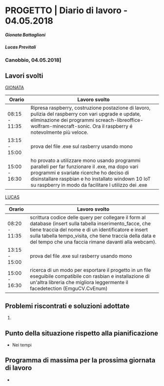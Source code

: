 # PROGETTO | Diario di lavoro - 04.05.2018
##### Gionata Battaglioni
##### Lucas Previtali
### Canobbio, 04.05.2018]

## Lavori svolti


 [GIONATA](https://github.com/GioBat)

| Orario        | Lavoro svolto                                                |
| ------------- | ------------------------------------------------------------ |
| 08:15 - 11:35 | Ripresa raspberry, costruzione postazione di lavoro, pulizia del raspberry con vari upgrade e update, eliminazione dei programmi screach-libreoffice-wolfram-minecraft-sonic. Ora il raspberry é notevolmente più veloce. |
| 13:15 - 15:00 | prova del file .exe sul rasberry usando mono |
| 15:00 - 16:30 | ho provato a utilizzare mono usando programmi paralleli per far funzionare il .exe, ma dopo vari programmi e svariate ricerche ho deciso di disinstallare raspbian e ho installato windown 10 IoT su raspberry in modo da facilitare l utilizzo dei .exe |


[LUCAS](https://github.com/lucasprevitali)


| Orario        | Lavoro svolto |
| ------------- | ------------- |
| 08:20 - 11:35 | scrittura codice delle query per collegare il form al database (insert sulla tabella inserimento_facce, che tiene traccia del nome e di un identificatore e insert sulla tabella tempo_visita, che tiene traccia della data e del tempo che una faccia rimane davanti alla webcam). |
| 13:15 - 15:00 | prova del file .exe sul rasberry usando mono |
| 15:00 - 16:30 | ricerca di un modo per esportare il progetto in un file eseguibile compatibile con rasbian e installazione di un'altra libreria che migliora leggermente il facedetection (EmguCV.CvEnum) |



##  Problemi riscontrati e soluzioni adottate
1. 

##  Punto della situazione rispetto alla pianificazione
- Nei tempi

## Programma di massima per la prossima giornata di lavoro
- 

